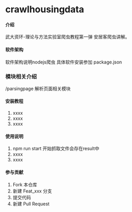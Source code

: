 # crawlhousingdata

#### 介绍
武大资环-理论与方法实验室爬虫教程第一弹
安居客爬虫讲解。

#### 软件架构
软件架构说明nodejs爬虫
具体软件安装参加
package.json

### 模块相关介绍
/parsingpage  解析页面相关模块

#### 安装教程

1. xxxx
2. xxxx
3. xxxx

#### 使用说明

1. npm run start 开始抓取文件会存在result中
2. xxxx
3. xxxx

#### 参与贡献

1. Fork 本仓库
2. 新建 Feat_xxx 分支
3. 提交代码
4. 新建 Pull Request

